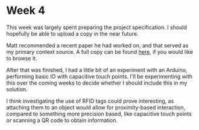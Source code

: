 # Week 4

This week was largely spent preparing the project specification. I should hopefully be able to upload a copy in the near future.

Matt recommended a recent paper he had worked on, and that served as my primary context source. A full copy can be found [here](http://www.tandfonline.com/doi/full/10.1080/07294360.2016.1177001), if you would like to browse it. 

After that was finished, I had a little bit of an experiment with an Arduino, performing basic IO with capacitive touch points. I'll be experimenting with this over the coming weeks to decide whether I should include this in my solution.

I think investigating the use of RFID tags could prove interesting, as attaching them to an object would allow for proximity-based interaction, compared to something more precision based, like capacitive touch points or scanning a QR code to obtain information.
